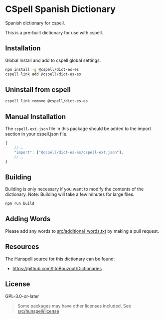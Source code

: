 # CSpell Spanish Dictionary

Spanish dictionary for cspell.

This is a pre-built dictionary for use with cspell.

## Installation

Global Install and add to cspell global settings.

```sh
npm install -g @cspell/dict-es-es
cspell link add @cspell/dict-es-es
```

## Uninstall from cspell

```sh
cspell link remove @cspell/dict-es-es
```

## Manual Installation

The `cspell-ext.json` file in this package should be added to the import section in your cspell.json file.

```javascript
{
    // …
    "import": ["@cspell/dict-es-es/cspell-ext.json"],
    // …
}
```

## Building

Building is only necessary if you want to modify the contents of the dictionary. Note: Building will take a few minutes for large files.

```sh
npm run build
```

## Adding Words

Please add any words to [src/additional_words.txt](./src/additional_words.txt) by making a pull request.

## Resources

The Hunspell source for this dictionary can be found:

- https://github.com/titoBouzout/Dictionaries

## License

GPL-3.0-or-later

> Some packages may have other licenses included.
> See [src/hunspell/license](./src/hunspell/license)
